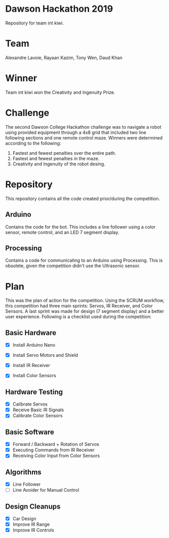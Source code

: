 # Dawson Hackathon 2019
Repository for team int kiwi.

# Team

Alexandre Lavoie, Rayaan Kazim, Tony Wen, Daud Khan

# Winner

Team int kiwi won the Creativity and Ingenuity Prize.

# Challenge

The second Dawson College Hackathon challenge was to navigate a robot using provided equipment through a 4x8 grid that included two line following sections and one remote control maze. Winners were determined according to the following:

1. Fastest and fewest penalties over the entire path.
2. Fastest and fewest penalties in the maze.
3. Creativity and Ingenuity of the robot desing.

# Repository

This repository contains all the code created prior/during the competition.

## Arduino

Contains the code for the bot. This includes a line follower using a color sensor, remote control, and an LED 7 segment display.

## Processing

Contains a code for communicating to an Arduino using Processing. This is obsolete, given the competition didn't use the Ultrasonic sensor.

# Plan

This was the plan of action for the competition. Using the SCRUM workflow, this competition had three main sprints: Servos, IR Receiver, and Color Sensors. A last sprint was made for design (7 segment display) and a better user experience. Following is a checklist used during the competition:

## Basic Hardware

- [x] Install Arduino Nano
- [x] Install Servo Motors and Shield
- [x] Install IR Receiver
- [x] Install Color Sensors


## Hardware Testing

- [x] Calibrate Servos
- [x] Receive Basic IR Signals
- [x] Calibrate Color Sensors

## Basic Software

- [x] Forward / Backward + Rotation of Servos
- [x] Executing Commands from IR Receiver
- [x] Receiving Color Input from Color Sensors

## Algorithms

- [x] Line Follower
- [ ] Line Avoider for Manual Control

## Design Cleanups

- [x] Car Design
- [x] Improve IR Range
- [x] Improve IR Controls